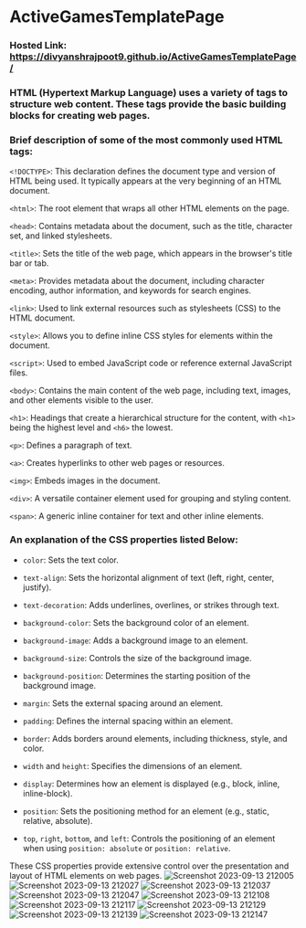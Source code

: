 # ActiveGamesTemplatePage
### Hosted Link: https://divyanshrajpoot9.github.io/ActiveGamesTemplatePage/
### HTML (Hypertext Markup Language) uses a variety of tags to structure web content. These tags provide the basic building blocks for creating web pages. 
### Brief description of some of the most commonly used HTML tags:

`<!DOCTYPE>`: This declaration defines the document type and version of HTML being used. It typically appears at the very beginning of an HTML document.

`<html>`: The root element that wraps all other HTML elements on the page.

`<head>`: Contains metadata about the document, such as the title, character set, and linked stylesheets.

`<title>`: Sets the title of the web page, which appears in the browser's title bar or tab.

`<meta>`: Provides metadata about the document, including character encoding, author information, and keywords for search engines.

`<link>`: Used to link external resources such as stylesheets (CSS) to the HTML document.

`<style>`: Allows you to define inline CSS styles for elements within the document.

`<script>`: Used to embed JavaScript code or reference external JavaScript files.

`<body>`: Contains the main content of the web page, including text, images, and other elements visible to the user.

`<h1>`: Headings that create a hierarchical structure for the content, with `<h1>` being the highest level and `<h6>` the lowest.

`<p>`: Defines a paragraph of text.

`<a>`: Creates hyperlinks to other web pages or resources.

`<img>`: Embeds images in the document.

`<div>`: A versatile container element used for grouping and styling content.

`<span>`: A generic inline container for text and other inline elements.

### An explanation of the CSS properties listed Below:

- `color`: Sets the text color.

- `text-align`: Sets the horizontal alignment of text (left, right, center, justify).

- `text-decoration`: Adds underlines, overlines, or strikes through text.

- `background-color`: Sets the background color of an element.

- `background-image`: Adds a background image to an element.

- `background-size`: Controls the size of the background image.

- `background-position`: Determines the starting position of the background image.

- `margin`: Sets the external spacing around an element.

- `padding`: Defines the internal spacing within an element.

- `border`: Adds borders around elements, including thickness, style, and color.

- `width` and `height`: Specifies the dimensions of an element.

- `display`: Determines how an element is displayed (e.g., block, inline, inline-block).

- `position`: Sets the positioning method for an element (e.g., static, relative, absolute).

- `top`, `right`, `bottom`, and `left`: Controls the positioning of an element when using `position: absolute` or `position: relative`.

These CSS properties provide extensive control over the presentation and layout of HTML elements on web pages.
![Screenshot 2023-09-13 212005](https://github.com/divyanshrajpoot9/ActiveGamesTemplatePage/assets/114856467/bc38ee7e-e85b-45c8-be5e-dd95a2176e7c)
![Screenshot 2023-09-13 212027](https://github.com/divyanshrajpoot9/ActiveGamesTemplatePage/assets/114856467/a518c309-c447-44ab-a51d-32f59af259ee)
![Screenshot 2023-09-13 212037](https://github.com/divyanshrajpoot9/ActiveGamesTemplatePage/assets/114856467/19e16169-3fdb-4123-bd6f-115cae43e6ed)
![Screenshot 2023-09-13 212047](https://github.com/divyanshrajpoot9/ActiveGamesTemplatePage/assets/114856467/75960d2f-268f-4399-a1fb-4f41c18cd97c)
![Screenshot 2023-09-13 212108](https://github.com/divyanshrajpoot9/ActiveGamesTemplatePage/assets/114856467/40b2a12f-36c2-4c24-a8e7-d4a4d632b7dc)
![Screenshot 2023-09-13 212117](https://github.com/divyanshrajpoot9/ActiveGamesTemplatePage/assets/114856467/a85ddcc7-56ac-4b93-acbb-48a1117b5f68)
![Screenshot 2023-09-13 212129](https://github.com/divyanshrajpoot9/ActiveGamesTemplatePage/assets/114856467/58233c8f-a957-415f-9fe3-b83e19443d9e)
![Screenshot 2023-09-13 212139](https://github.com/divyanshrajpoot9/ActiveGamesTemplatePage/assets/114856467/93b6f790-edf2-4932-84b9-50e78f045b6d)
![Screenshot 2023-09-13 212147](https://github.com/divyanshrajpoot9/ActiveGamesTemplatePage/assets/114856467/847db53b-235c-44a6-a37b-f403a86260fc)
